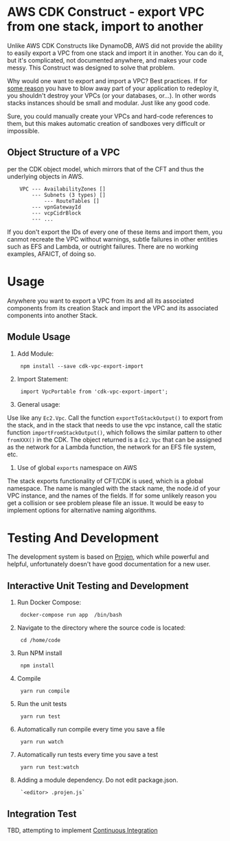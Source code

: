 # AWS CDK Construct - export VPC from one stack, import to another
Unlike AWS CDK Constructs like DynamoDB, AWS did not provide the ability to easily export a VPC from
one stack and import it in another.  You can do it, but it's complicated, not documented anywhere, 
and makes your code messy.  This Construct was designed to solve that problem.

Why would one want to export and import a VPC?  Best practices. If for [some reason](https://github.com/aws/aws-cdk/issues/9854) 
you have to blow away part of your application to redeploy it, you shouldn't destroy your VPCs (or your 
databases, or...).  In other words stacks instances should be small and modular.  Just like
any good code.

Sure, you could manually create your VPCs and hard-code references to them, but this makes 
automatic creation of sandboxes very difficult or impossible.

## Object Structure of a VPC
per the CDK object model, which mirrors that of the CFT and thus the underlying
objects in AWS.

        VPC --- AvailabilityZones []
            --- Subnets (3 types) []
                --- RouteTables []
            --- vpnGatewayId
            --- vcpCidrBlock 
            --- ...

If you don't export the IDs of every one of these items and import them, you canmot recreate
the VPC without warnings, subtle failures in other entities such as EFS and Lambda, or
outright failures.  There are no working examples, AFAICT, of doing so.

# Usage
Anywhere you want to export a VPC from its and all its associated components from its creation
Stack and import the VPC and its associated components into another Stack.

## Module Usage

1. Add Module:

        npm install --save cdk-vpc-export-import

1. Import Statement:

        import VpcPortable from 'cdk-vpc-export-import';

1. General usage:

Use like any `Ec2.Vpc`.  Call the function `exportToStackOutput()` to export from the stack, and in the
stack that needs to use the vpc instance, call the static function `importFromStackOutput()`, which
follows the similar pattern to other `fromXXX()` in the CDK.  The object returned is a `Ec2.Vpc` 
that can be assigned as the network for a Lambda function, the network for an EFS file system, etc.


1. Use of global `exports` namespace on AWS

The stack exports functionality of CFT/CDK is used, which is a global namespace.  The name is mangled
with the stack name, the node.id of your VPC instance, and the names of the fields.  If for some unlikely
reason you get a collision or see problem please file an issue.  It would be easy to implement options
for alternative naming algorithms.

# Testing And Development
The development system is based on [Projen](importFromStackOutput), which while powerful and helpful, 
unfortunately doesn't have good documentation for a new user.

## Interactive Unit Testing and Development
1. Run Docker Compose:

        docker-compose run app  /bin/bash

1. Navigate to the directory where the source code is located:

        cd /home/code       

1. Run NPM install

        npm install
        
1. Compile

        yarn run compile

1. Run the unit tests

        yarn run test

1. Automatically run compile every time you save a file

        yarn run watch

1. Automatically run tests every time you save a test

        yarn run test:watch

1. Adding a module dependency.  Do not edit package.json.

        `<editor> .projen.js`

## Integration Test
TBD, attempting to implement [Continuous Integration](https://aws.amazon.com/blogs/developer/cdk-pipelines-continuous-delivery-for-aws-cdk-applications/)
